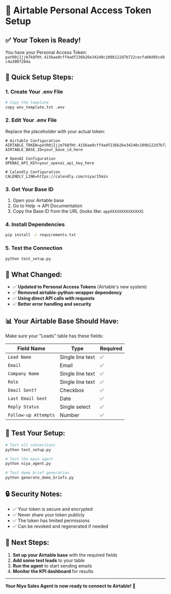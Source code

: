 # 🔑 Airtable Personal Access Token Setup

## ✅ **Your Token is Ready!**

You have your Personal Access Token: `patR0jIjjm7kQfHt.4156ae0cff4adf236b26e34240c109b122d7b722cecfa08d95cd4c4a300f284a`

## 🚀 **Quick Setup Steps:**

### **1. Create Your .env File**
```bash
# Copy the template
copy env_template.txt .env
```

### **2. Edit Your .env File**
Replace the placeholder with your actual token:

```env
# Airtable Configuration
AIRTABLE_TOKEN=patR0jIjjm7kQfHt.4156ae0cff4adf236b26e34240c109b122d7b722cecfa08d95cd4c4a300f284a
AIRTABLE_BASE_ID=your_base_id_here

# OpenAI Configuration
OPENAI_API_KEY=your_openai_api_key_here

# Calendly Configuration
CALENDLY_LINK=https://calendly.com/niya/15min
```

### **3. Get Your Base ID**
1. Open your Airtable base
2. Go to Help → API Documentation
3. Copy the Base ID from the URL (looks like: `appXXXXXXXXXXXXXX`)

### **4. Install Dependencies**
```bash
pip install -r requirements.txt
```

### **5. Test the Connection**
```bash
python test_setup.py
```

## 🔧 **What Changed:**

- ✅ **Updated to Personal Access Tokens** (Airtable's new system)
- ✅ **Removed airtable-python-wrapper dependency**
- ✅ **Using direct API calls with requests**
- ✅ **Better error handling and security**

## 📊 **Your Airtable Base Should Have:**

Make sure your "Leads" table has these fields:

| **Field Name** | **Type** | **Required** |
|----------------|----------|--------------|
| `Lead Name` | Single line text | ✅ |
| `Email` | Email | ✅ |
| `Company Name` | Single line text | ✅ |
| `Role` | Single line text | ✅ |
| `Email Sent?` | Checkbox | ✅ |
| `Last Email Sent` | Date | ✅ |
| `Reply Status` | Single select | ✅ |
| `Follow-up Attempts` | Number | ✅ |

## 🧪 **Test Your Setup:**

```bash
# Test all connections
python test_setup.py

# Test the main agent
python niya_agent.py

# Test demo brief generation
python generate_demo_briefs.py
```

## 🔒 **Security Notes:**

- ✅ Your token is secure and encrypted
- ✅ Never share your token publicly
- ✅ The token has limited permissions
- ✅ Can be revoked and regenerated if needed

## 🎯 **Next Steps:**

1. **Set up your Airtable base** with the required fields
2. **Add some test leads** to your table
3. **Run the agent** to start sending emails
4. **Monitor the KPI dashboard** for results

---

**Your Niya Sales Agent is now ready to connect to Airtable! 🚀** 